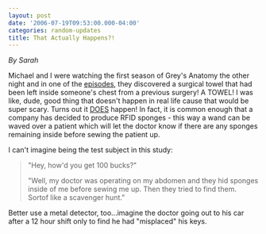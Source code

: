 ```yaml
---
layout: post
date: '2006-07-19T09:53:00.000-04:00'
categories: random-updates
title: That Actually Happens?!
---
```


*By Sarah*

Michael and I were watching the first season of Grey's Anatomy the other night and in one of the [episodes](http://abc.go.com/primetime/greysanatomy/episodes/2004-2005/5.html), they discovered a surgical towel that had been left inside someone's chest from a previous surgery!  A TOWEL!  I was like, dude, good thing that doesn't happen in real life cause that would be super scary.  Turns out it [DOES](http://www.theregister.co.uk/2006/07/19/rfid_surgery_debris/) happen! In fact, it is common enough that a company has decided to produce RFID sponges - this way a wand can be waved over a patient which will let the doctor know if there are any sponges remaining inside before sewing the patient up.

I can't imagine being the test subject in this study:

> "Hey, how'd you get 100 bucks?"
>
> "Well, my doctor was operating on my abdomen and they hid sponges inside of me before sewing me up.  Then they tried to find them.  Sortof like a scavenger hunt."

Better use a metal detector, too...imagine the doctor going out to his car after a 12 hour shift only to find he had "misplaced" his keys.